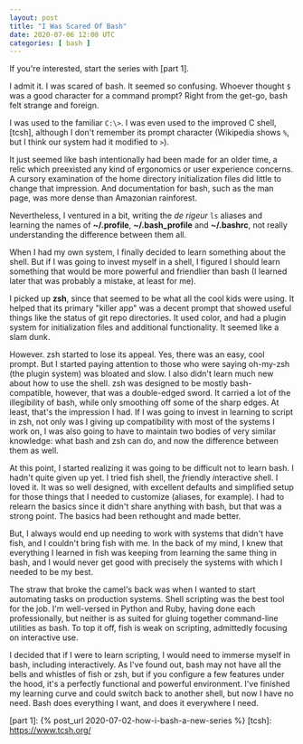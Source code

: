 ```yaml
---
layout: post
title: "I Was Scared Of Bash"
date: 2020-07-06 12:00 UTC
categories: [ bash ]
---
```


If you're interested, start the series with [part 1].

I admit it. I was scared of bash. It seemed so confusing. Whoever
thought `$` was a good character for a command prompt? Right from the
get-go, bash felt strange and foreign.

I was used to the familiar `C:\>`. I was even used to the improved C
shell, [tcsh], although I don't remember its prompt character (Wikipedia
shows `%`, but I think our system had it modified to `>`).

It just seemed like bash intentionally had been made for an older time,
a relic which preexisted any kind of ergonomics or user experience
concerns. A cursory examination of the home directory initialization
files did little to change that impression. And documentation for bash,
such as the man page, was more dense than Amazonian rainforest.

Nevertheless, I ventured in a bit, writing the *de rigeur* `ls` aliases
and learning the names of **\~/.profile**, **\~/.bash\_profile** and
**\~/.bashrc**, not really understanding the difference between them
all.

When I had my own system, I finally decided to learn something about the
shell. But if I was going to invest myself in a shell, I figured I
should learn something that would be more powerful and friendlier than
bash (I learned later that was probably a mistake, at least for me).

I picked up **zsh**, since that seemed to be what all the cool kids were
using. It helped that its primary "killer app" was a decent prompt that
showed useful things like the status of git repo directories. It used
color, and had a plugin system for initialization files and additional
functionality. It seemed like a slam dunk.

However. zsh started to lose its appeal. Yes, there was an easy, cool
prompt. But I started paying attention to those who were saying
oh-my-zsh (the plugin system) was bloated and slow. I also didn't learn
much new about how to use the shell. zsh was designed to be mostly
bash-compatible, however, that was a double-edged sword. It carried a
lot of the illegibility of bash, while only smoothing off some of the
sharp edges. At least, that's the impression I had. If I was going to
invest in learning to script in zsh, not only was I giving up
compatibility with most of the systems I work on, I was also going to
have to maintain two bodies of very similar knowledge: what bash and zsh
can do, and now the difference between them as well.

At this point, I started realizing it was going to be difficult not to
learn bash. I hadn't quite given up yet. I tried fish shell, the
*f*riendly *i*nteractive *sh*ell. I loved it. It was so well designed,
with excellent defaults and simplified setup for those things that I
needed to customize (aliases, for example). I had to relearn the basics
since it didn't share anything with bash, but that was a strong point.
The basics had been rethought and made better.

But, I always would end up needing to work with systems that didn't have
fish, and I couldn't bring fish with me. In the back of my mind, I knew
that everything I learned in fish was keeping from learning the same
thing in bash, and I would never get good with precisely the systems
with which I needed to be my best.

The straw that broke the camel's back was when I wanted to start
automating tasks on production systems. Shell scripting was the best
tool for the job. I'm well-versed in Python and Ruby, having done each
professionally, but neither is as suited for gluing together
command-line utilities as bash. To top it off, fish is weak on
scripting, admittedly focusing on interactive use.

I decided that if I were to learn scripting, I would need to immerse
myself in bash, including interactively. As I've found out, bash may not
have all the bells and whistles of fish or zsh, but if you configure a
few features under the hood, it's a perfectly functional and powerful
environment. I've finished my learning curve and could switch back to
another shell, but now I have no need. Bash does everything I want, and
does it everywhere I need.

  [part 1]: {% post_url 2020-07-02-how-i-bash-a-new-series %}
  [tcsh]: https://www.tcsh.org/
